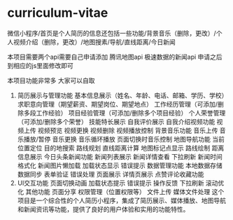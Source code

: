 # curriculum-vitae
微信小程序/首页是个人简历的信息还包括一些功能/背景音乐（删除，更改）/个人视频介绍（删除，更改）/地图搜素/导航/直线距离/今日新闻

本项目需要两个api需要自己申请添加
腾讯地图api
极速数据的新闻api
申请之后到相应的js里面修改即可

本项目功能非常多 大家可以自取
1. 简历展示与管理功能
基本信息展示（姓名、年龄、电话、邮箱、学历、学校）
求职意向管理（期望薪资、期望岗位、期望地点）
工作经历管理（可添加/删除多段工作经验）
项目经验管理（可添加/删除多个项目经验）
个人荣誉管理（可添加/删除多个荣誉）
技能特长展示
自我评价展示
自我介绍视频功能
视频上传
视频预览
视频更换
视频删除
视频播放控制
背景音乐功能
音乐上传
音乐播放/暂停
音乐更换
音乐循环播放
页面切换时音乐控制
地图导航功能
当前位置定位
目的地搜索
路线规划
直线距离计算
地图标记点显示
路线绘制
距离信息展示
今日头条新闻功能
新闻列表展示
新闻详情查看
下拉刷新
新闻时间格式化
新闻图片懒加载
加载状态显示
错误提示
数据管理功能
本地数据存储
数据同步
表单验证
错误处理
页面展示
详情页展示
点赞评论收藏功能
2. UI交互功能
页面切换动画
加载状态提示
错误提示
操作反馈
下拉刷新
滚动优化
其他功能
页面分享
权限管理（位置权限等）
文件上传
媒体文件处理
这个项目是一个综合性的个人简历小程序，集成了简历展示、媒体播放、地图导航和新闻资讯等功能，提供了良好的用户体验和实用的功能特性。
